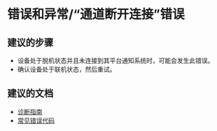 <properties
    pageTitle="错误和异常/“通道断开连接”错误"
    description="错误和异常/“通道断开连接”错误"
    service="microsoft.notificationhubs"
    authors="faridabharmal"
    displayOrder=""
    selfHelpType="generic"
    resource="namespaces"
    resourceTags="notificationHubs"
    productPesIds="15973"
    supportTopicIds="32565581"
    cloudEnvironments="public"
/>


# <a name="errors-and-exceptionschannel-disconnected-error"></a>错误和异常/“通道断开连接”错误

## <a name="recommended-steps"></a>**建议的步骤**
* 设备处于脱机状态并且未连接到其平台通知系统时，可能会发生此错误。<br>
* 确认设备处于联机状态，然后重试。<br>

## <a name="recommended-documents"></a>**建议的文档**
* [诊断指南](http://go.microsoft.com/fwlink/?LinkID=824681)<br>
* [常见错误代码](http://go.microsoft.com/fwlink/?LinkID=824682)<br>


<!--HONumber=Jan17_HO2-->


